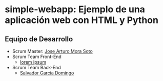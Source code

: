 # simple-webapp: Ejemplo de una aplicación web con HTML y Python

## Equipo de Desarrollo

* Scrum Master: [Jose Arturo Mora Soto](https://github.com/jarturomora)
* Scrum Team Front-End
  * [lorem ipsum](#)
* Scrum Team Back-End
  * [Salvador Garcia Domingo ](#<>)
